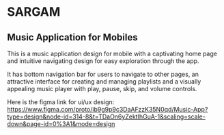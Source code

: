 # **SARGAM** 
## Music Application for Mobiles

This is a music application design for mobile with a captivating home page and intuitive navigating design for easy exploration through the app.

It has bottom navigation bar for users to navigate to other pages, an attractive interface for creating and managing playlists and a visually appealing music player with play, pause, skip, and volume controls.


Here is the figma link for ui/ux design:
https://www.figma.com/proto/ib9g9p9c3DaAFzzK35N0qd/Music-App?type=design&node-id=314-8&t=TDaOn6yZektIhGuA-1&scaling=scale-down&page-id=0%3A1&mode=design
